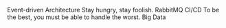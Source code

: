 Event-driven Architecture Stay hungry, stay foolish. RabbitMQ CI/CD To be the best, you must be able to handle the worst. Big Data
